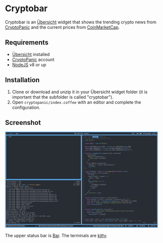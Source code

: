 # Cryptobar
Cryptobar is an [Übersicht](https://github.com/felixhageloh/uebersicht) widget that shows the trending crypto news from [CryptoPanic](https://cryptopanic.com) and the current prices from [CoinMarketCap](https://coinmarketcap.com).

## Requirements
- [Übersicht](https://github.com/felixhageloh/uebersicht) installed
- [CryptoPanic](https://cryptopanic.com) account
- [NodeJS](https://nodejs.org/en/) v8 or up

## Installation
1. Clone or download and unzip it in your Übersicht widget folder (it is important that the subfolder is called "cryptobar").
2. Open `cryptopanic/index.coffee` with an editor and complete the configuration.

## Screenshot
![Cryptobar](./screenshot.jpg)

The upper status bar is [Bar](https://github.com/JodusNodus/bar).
The terminals are [kitty](https://github.com/kovidgoyal/kitty).
